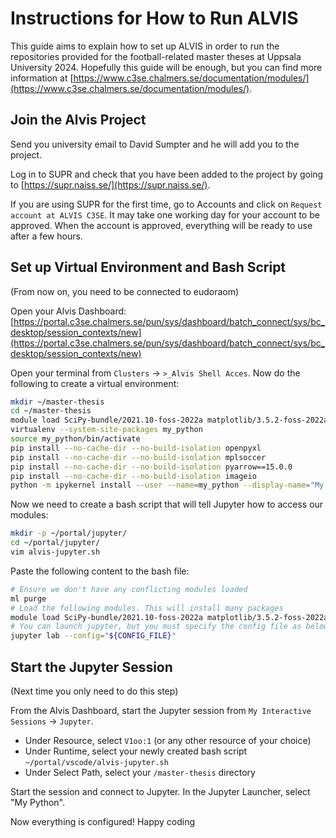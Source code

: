 # Instructions for How to Run ALVIS

This guide aims to explain how to set up ALVIS in order to run the repositories provided for the football-related master theses at Uppsala University 2024. Hopefully this guide will be enough, but you can find more information at [https://www.c3se.chalmers.se/documentation/modules/](https://www.c3se.chalmers.se/documentation/modules/).

## Join the Alvis Project

Send you university email to David Sumpter and he will add you to the project.

Log in to SUPR and check that you have been added to the project by going to [https://supr.naiss.se/](https://supr.naiss.se/).

If you are using SUPR for the first time, go to Accounts and click on `Request account at ALVIS C3SE`. It may take one working day for your account to be approved. When the account is approved, everything will be ready to use after a few hours.

## Set up Virtual Environment and Bash Script

(From now on, you need to be connected to eudoraom)

Open your Alvis Dashboard:
[https://portal.c3se.chalmers.se/pun/sys/dashboard/batch_connect/sys/bc_desktop/session_contexts/new](https://portal.c3se.chalmers.se/pun/sys/dashboard/batch_connect/sys/bc_desktop/session_contexts/new)

Open your terminal from `Clusters` -> `>_Alvis Shell Acces`. Now do the following to create a virtual environment:
```bash
mkdir ~/master-thesis
cd ~/master-thesis
module load SciPy-bundle/2021.10-foss-2022a matplotlib/3.5.2-foss-2022a JupyterLab/3.5.0-GCCcore-11.3.0 TensorFlow/2.11.0-foss-2022a-CUDA-11.7.0 scikit-learn/1.1.2-foss-2022a
virtualenv --system-site-packages my_python
source my_python/bin/activate
pip install --no-cache-dir --no-build-isolation openpyxl
pip install --no-cache-dir --no-build-isolation mplsoccer
pip install --no-cache-dir --no-build-isolation pyarrow==15.0.0
pip install --no-cache-dir --no-build-isolation imageio
python -m ipykernel install --user --name=my_python --display-name="My Python"
```
Now we need to create a bash script that will tell Jupyter how to access our modules:
```bash
mkdir -p ~/portal/jupyter/
cd ~/portal/jupyter/
vim alvis-jupyter.sh
```
Paste the following content to the bash file:
```bash
# Ensure we don't have any conflicting modules loaded
ml purge
# Load the following modules. This will install many packages
module load SciPy-bundle/2021.10-foss-2022a matplotlib/3.5.2-foss-2022a JupyterLab/3.5.0-GCCcore-11.3.0 TensorFlow/2.11.0-foss-2022a-CUDA-11.7.0 scikit-learn/1.1.2-foss-2022a
# You can launch jupyter, but you must specify the config file as below: 
jupyter lab --config="${CONFIG_FILE}"
```
## Start the Jupyter Session

(Next time you only need to do this step)

From the Alvis Dashboard, start the Jupyter session from `My Interactive Sessions` -> `Jupyter`.
* Under Resource, select `V1oo:1` (or any other resource of your choice)
* Under Runtime, select your newly created bash script `~/portal/vscode/alvis-jupyter.sh`
* Under Select Path, select your `/master-thesis` directory

Start the session and connect to Jupyter. In the Jupyter Launcher, select "My Python".

Now everything is configured! Happy coding
